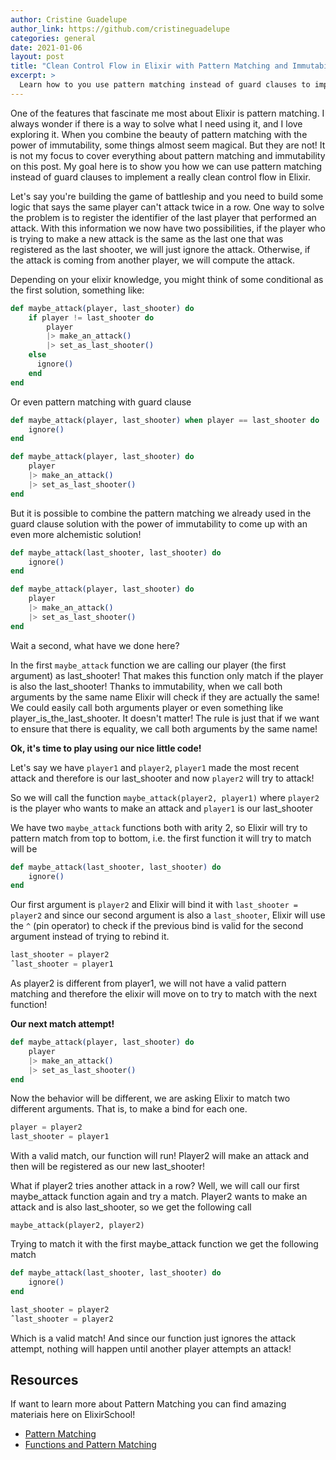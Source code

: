 ```yaml
---
author: Cristine Guadelupe
author_link: https://github.com/cristineguadelupe
categories: general
date: 2021-01-06
layout: post
title: "Clean Control Flow in Elixir with Pattern Matching and Immutability"
excerpt: >
  Learn how to you use pattern matching instead of guard clauses to implement a really clean control flow in Elixir.
---
```

One of the features that fascinate me most about Elixir is pattern matching. I always wonder if there is a way to solve what I need using it, and I love exploring it. When you combine the beauty of pattern matching with the power of immutability, some things almost seem magical. But they are not!
It is not my focus to cover everything about pattern matching and immutability on this post. My goal here is to show you how we can use pattern matching instead of guard clauses to implement a really clean control flow in Elixir.

Let's say you're building the game of battleship and you need to build some logic that says the same player can't attack twice in a row. One way to solve the problem is to register the identifier of the last player that performed an attack.
With this information we now have two possibilities, if the player who is trying to make a new attack is the same as the last one that was registered as the last shooter, we will just ignore the attack. Otherwise, if the attack is coming from another player, we will compute the attack.

Depending on your elixir knowledge, you might think of some conditional as the first solution, something like:

```elixir 
def maybe_attack(player, last_shooter) do
    if player != last_shooter do
        player
        |> make_an_attack()
        |> set_as_last_shooter()
    else
      ignore()
    end
end
```

Or even pattern matching with guard clause

```elixir
def maybe_attack(player, last_shooter) when player == last_shooter do
    ignore()
end

def maybe_attack(player, last_shooter) do
    player
    |> make_an_attack()
    |> set_as_last_shooter()
end
```

But it is possible to combine the pattern matching we already used in the guard clause solution with the power of immutability to come up with an even more alchemistic solution!

```elixir
def maybe_attack(last_shooter, last_shooter) do
    ignore()
end

def maybe_attack(player, last_shooter) do
    player
    |> make_an_attack()
    |> set_as_last_shooter()
end
```

Wait a second, what have we done here?

In the first `maybe_attack` function we are calling our player (the first argument) as last_shooter!
That makes this function only match if the player is also the last_shooter!
Thanks to immutability, when we call both arguments by the same name Elixir will check if they are actually the same!
We could easily call both arguments player or even something like player_is_the_last_shooter. It doesn't matter! The rule is just that if we want to ensure that there is equality, we call both arguments by the same name!

**Ok, it's time to play using our nice little code!**

Let's say we have `player1` and `player2`, `player1` made the most recent attack and therefore is our last_shooter and now `player2` will try to attack!

So we will call the function `maybe_attack(player2, player1)` where `player2` is the player who wants to make an attack and `player1` is our last_shooter

We have two `maybe_attack` functions both with arity 2, so Elixir will try to pattern match from top to bottom, i.e. the first function it will try to match will be 

```elixir
def maybe_attack(last_shooter, last_shooter) do
    ignore()
end
```

Our first argument is `player2` and Elixir will bind it with `last_shooter = player2` and since our second argument is also a `last_shooter`, Elixir will use the `^` (pin operator) to check if the previous bind is valid for the second argument instead of trying to rebind it.

```elixir
last_shooter = player2
ˆlast_shooter = player1
```

As player2 is different from player1, we will not have a valid pattern matching and therefore the elixir will move on to try to match with the next function!

**Our next match attempt!**

```elixir
def maybe_attack(player, last_shooter) do
    player
    |> make_an_attack()
    |> set_as_last_shooter()
end
```

Now the behavior will be different, we are asking Elixir to match two different arguments. That is, to make a bind for each one.

```elixir
player = player2
last_shooter = player1
```

With a valid match, our function will run! Player2 will make an attack and then will be registered as our new last_shooter!

What if player2 tries another attack in a row?
Well, we will call our first maybe_attack function again and try a match. Player2 wants to make an attack and is also last_shooter, so we get the following call

`maybe_attack(player2, player2)`

Trying to match it with the first maybe_attack function we get the following match

```elixir
def maybe_attack(last_shooter, last_shooter) do
    ignore()
end
```

```elixir
last_shooter = player2
ˆlast_shooter = player2
```

Which is a valid match! And since our function just ignores the attack attempt, nothing will happen until another player attempts an attack!

## Resources

If want to learn more about Pattern Matching you can find amazing materiais here on ElixirSchool!

* [Pattern Matching](https://elixirschool.com/en/lessons/basics/pattern-matching/)
* [Functions and Pattern Matching](https://elixirschool.com/en/lessons/basics/functions/#functions-and-pattern-matching)
